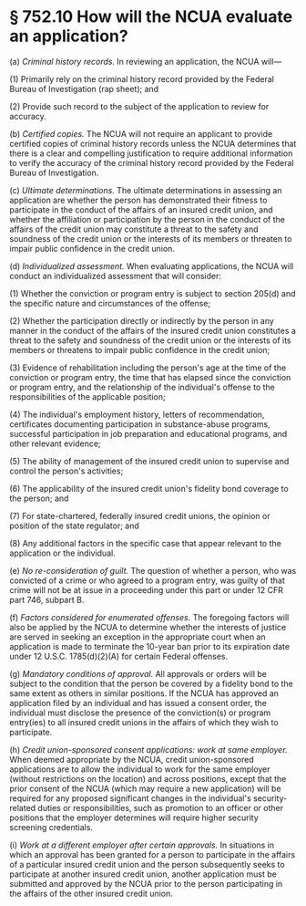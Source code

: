 # § 752.10   How will the NCUA evaluate an application?

(a) *Criminal history records.* In reviewing an application, the NCUA will—


(1) Primarily rely on the criminal history record provided by the Federal Bureau of Investigation (rap sheet); and


(2) Provide such record to the subject of the application to review for accuracy.


(b) *Certified copies.* The NCUA will not require an applicant to provide certified copies of criminal history records unless the NCUA determines that there is a clear and compelling justification to require additional information to verify the accuracy of the criminal history record provided by the Federal Bureau of Investigation.


(c) *Ultimate determinations.* The ultimate determinations in assessing an application are whether the person has demonstrated their fitness to participate in the conduct of the affairs of an insured credit union, and whether the affiliation or participation by the person in the conduct of the affairs of the credit union may constitute a threat to the safety and soundness of the credit union or the interests of its members or threaten to impair public confidence in the credit union.


(d) *Individualized assessment.* When evaluating applications, the NCUA will conduct an individualized assessment that will consider:


(1) Whether the conviction or program entry is subject to section 205(d) and the specific nature and circumstances of the offense;


(2) Whether the participation directly or indirectly by the person in any manner in the conduct of the affairs of the insured credit union constitutes a threat to the safety and soundness of the credit union or the interests of its members or threatens to impair public confidence in the credit union;


(3) Evidence of rehabilitation including the person's age at the time of the conviction or program entry, the time that has elapsed since the conviction or program entry, and the relationship of the individual's offense to the responsibilities of the applicable position;


(4) The individual's employment history, letters of recommendation, certificates documenting participation in substance-abuse programs, successful participation in job preparation and educational programs, and other relevant evidence;


(5) The ability of management of the insured credit union to supervise and control the person's activities;


(6) The applicability of the insured credit union's fidelity bond coverage to the person; and


(7) For state-chartered, federally insured credit unions, the opinion or position of the state regulator; and


(8) Any additional factors in the specific case that appear relevant to the application or the individual.


(e) *No re-consideration of guilt.* The question of whether a person, who was convicted of a crime or who agreed to a program entry, was guilty of that crime will not be at issue in a proceeding under this part or under 12 CFR part 746, subpart B.


(f) *Factors considered for enumerated offenses.* The foregoing factors will also be applied by the NCUA to determine whether the interests of justice are served in seeking an exception in the appropriate court when an application is made to terminate the 10-year ban prior to its expiration date under 12 U.S.C. 1785(d)(2)(A) for certain Federal offenses.


(g) *Mandatory conditions of approval.* All approvals or orders will be subject to the condition that the person be covered by a fidelity bond to the same extent as others in similar positions. If the NCUA has approved an application filed by an individual and has issued a consent order, the individual must disclose the presence of the conviction(s) or program entry(ies) to all insured credit unions in the affairs of which they wish to participate.


(h) *Credit union-sponsored consent applications: work at same employer.* When deemed appropriate by the NCUA, credit union-sponsored applications are to allow the individual to work for the same employer (without restrictions on the location) and across positions, except that the prior consent of the NCUA (which may require a new application) will be required for any proposed significant changes in the individual's security-related duties or responsibilities, such as promotion to an officer or other positions that the employer determines will require higher security screening credentials.


(i) *Work at a different employer after certain approvals.* In situations in which an approval has been granted for a person to participate in the affairs of a particular insured credit union and the person subsequently seeks to participate at another insured credit union, another application must be submitted and approved by the NCUA prior to the person participating in the affairs of the other insured credit union.






